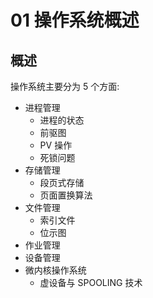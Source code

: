 # 01 操作系统概述

## 概述

操作系统主要分为 5 个方面:

+ 进程管理
  + 进程的状态
  + 前驱图
  + PV 操作
  + 死锁问题
+ 存储管理
  + 段页式存储
  + 页面置换算法
+ 文件管理
  + 索引文件
  + 位示图
+ 作业管理
+ 设备管理
+ 微内核操作系统
  + 虚设备与 SPOOLING 技术

